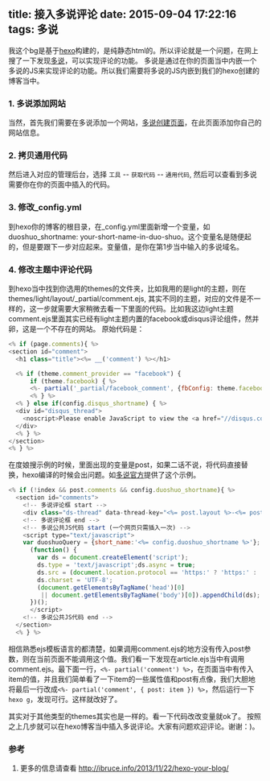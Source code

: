 title: 接入多说评论
date: 2015-09-04 17:22:16
tags: 多说
---

我这个bg是基于[hexo](http://hexo.io)构建的，是纯静态html的。所以评论就是一个问题，在网上搜了一下发现[多说](http://dev.duoshuo.com/)，可以实现评论的功能。
多说是通过在你的页面当中内嵌一个多说的JS来实现评论的功能。所以我们需要将多说的JS内嵌到我们的hexo创建的博客当中。

### 1. 多说添加网站
当然，首先我们需要在多说添加一个网站，[多说创建页面](http://duoshuo.com/create-site/)，在此页面添加你自己的网站信息。

### 2. 拷贝通用代码
然后进入对应的管理后台，选择 `工具` -- `获取代码` -- `通用代码`, 然后可以查看到多说需要你在你的页面中插入的代码。

### 3. 修改_config.yml
到hexo你的博客的根目录，在_config.yml里面新增一个变量，如duoshuo_shortname: your-short-name-in-duo-shuo。这个变量名是随便起的，但是要跟下一步对应起来。变量值，是你在第1步当中输入的多说域名。

### 4. 修改主题中评论代码
到hexo当中找到你选用的themes的文件夹，比如我用的是light的主题，则在themes/light/layout/_partial/comment.ejs, 其实不同的主题，对应的文件是不一样的，这一步就需要大家稍微去看一下里面的代码。比如我这边light主题comment.ejs里面其实已经有light主题内置的facebook或disqus评论组件，然并卵，这是一个不存在的网站。
原始代码是：
```javascript
<% if (page.comments){ %>
<section id="comment">
  <h1 class="title"><%= __('comment') %></h1>

  <% if (theme.comment_provider == "facebook") {
      if (theme.facebook) { %>
      <%- partial('_partial/facebook_comment', {fbConfig: theme.facebook}) %>
      <% } %>
  <% } else if(config.disqus_shortname) { %>
  <div id="disqus_thread">
    <noscript>Please enable JavaScript to view the <a href="//disqus.com/?ref_noscript">comments powered by Disqus.</a></noscript>
  </div>
  <% } %>
</section>
<% } %>
```
在度娘搜示例的时候，里面出现的变量是post，如果二话不说，将代码直接替换，hexo编译的时候会出问题。如[多说官方](http://dev.duoshuo.com/threads/541d3b2b40b5abcd2e4df0e9)提供了这个示例。
```javascript
<% if (!index && post.comments && config.duoshuo_shortname){ %>
  <section id="comments">
    <!-- 多说评论框 start -->
    <div class="ds-thread" data-thread-key="<%= post.layout %>-<%= post.slug %>" data-title="<%= post.title %>" data-url="<%= page.permalink %>"></div>
    <!-- 多说评论框 end -->
    <!-- 多说公共JS代码 start (一个网页只需插入一次) -->
    <script type="text/javascript">
    var duoshuoQuery = {short_name:'<%= config.duoshuo_shortname %>'};
      (function() {
        var ds = document.createElement('script');
        ds.type = 'text/javascript';ds.async = true;
        ds.src = (document.location.protocol == 'https:' ? 'https:' : 'http:') + '//static.duoshuo.com/embed.js';
        ds.charset = 'UTF-8';
        (document.getElementsByTagName('head')[0]
         || document.getElementsByTagName('body')[0]).appendChild(ds);
      })();
      </script>
    <!-- 多说公共JS代码 end -->
  </section>
  <% } %>
```
相信熟悉ejs模板语言的都清楚，如果调用comment.ejs的地方没有传入post参数，则在当前页面不能调用这个值。我们看一下发现在article.ejs当中有调用comment.ejs。最下面一行，`<%- partial('comment') %>`，在页面当中有传入item的值，并且我们简单看了一下item的一些属性值和post有点像，我们大胆地将最后一行改成`<%- partial('comment', { post: item }) %>`，然后运行一下` hexo g `，发现可行。这样就改好了。

其实对于其他类型的themes其实也是一样的。看一下代码改改变量就ok了。
按照之上几步就可以在hexo博客当中插入多说评论。大家有问题欢迎评论。谢谢：)。

### 参考
1. 更多的信息请查看 http://ibruce.info/2013/11/22/hexo-your-blog/

